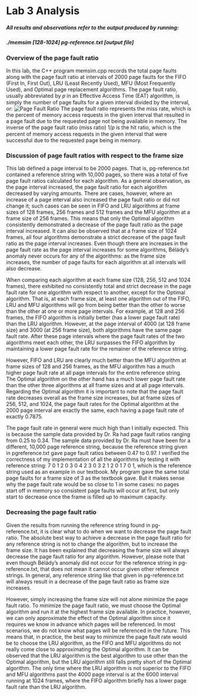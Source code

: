 # Lab 3 Analysis
##### All results and observations refer to the output produced by running:
##### ./memsim [128-1024] pg-reference.txt [output file]


### Overview of the page fault ratio
In this lab, the C++ program memsim.cpp records the total page faults along with the page fault ratio at intervals of 2000 page faults for the FIFO (First In, First Out), LRU (Least Recently Used), MFU (Most Frequently Used), and Optimal page replacement algorithms. The page fault ratio, usually abbreviated by 𝑝 in an Effective Access Time (EAT) algorithm, is simply the number of page faults for a given interval divided by the interval, or:
![Page Fault Ratio](http://i.imgur.com/RhFBZFZ.png "Page Fault Ratio")
The page fault ratio represents the miss rate, which is the percent of memory access requests in the given interval that resulted in a page fault due to the requested page not being available in memory. The inverse of the page fault ratio (miss ratio) 1/𝑝 is the hit ratio, which is the percent of memory access requests in the given interval that were successful due to the requested page being in memory.


### Discussion of page fault ratios with respect to the frame size
This lab defined a page interval to be 2000 pages. That is, pg-reference.txt contained a reference string with 10,000 pages, so there was a total of five page fault ratios calculated for each algorithm. As a general observation, as the page interval increased, the page fault ratio for each algorithm decreased by varying amounts. There are cases, however, where an increase of a page interval also increased the page fault ratio or did not change it; such cases can be seen in FIFO and LRU algorithms at frame sizes of 128 frames, 256 frames and 512 frames and the MFU algorithm at a frame size of 256 frames. This means that only the Optimal algorithm consistently demonstrated a decrease of the page fault ratio as the page interval increased. It can also be observed that at a frame size of 1024 frames, all four algorithms demonstrate a strict decrease of the page fault ratio as the page interval increases. Even though there are increases in the page fault rate as the page interval increases for some algorithms, Bélády’s anomaly never occurs for any of the algorithms: as the frame size increases, the number of page faults for each algorithm at all intervals will also decrease.

When comparing each algorithm at each frame size (128, 256, 512 and 1024 frames), there exhibited no consistently total and strict decrease in the page fault rate for one algorithm with respect to another, except for the Optimal algorithm. That is, at each frame size, at least one algorithm out of the FIFO, LRU and MFU algorithms will go from being better than the other to worse than the other at one or more page intervals. For example, at 128 and 256 frames, the FIFO algorithm is initially better (has a lower page fault rate) than the LRU algorithm. However, at the page interval of 4000 (at 128 frame size) and 3000 (at 256 frame size), both algorithms have the same page fault rate. After these page intervals where the page fault rates of the two algorithms meet each other, the LRU surpasses the FIFO algorithm by maintaining a lower page fault rate for the remainer of the reference string.

However, FIFO and LRU are clearly much better than the MFU algorithm at frame sizes of 128 and 256 frames, as the MFU algorithm has a much higher page fault rate at all page intervals for the entire reference string. The Optimal algorithm on the other hand has a much lower page fault rate than the other three algorithms at all frame sizes and at all page intervals. Regarding the Optimal algorithm it is important to note that the page fault rate decreases overall as the frame size increases, but at frame sizes of 256, 512, and 1024, the page fault rates for the Optimal algorithm at the 2000 page interval are exactly the same, each having a page fault rate of exactly 0.7875. 

The page fault rate in general were much high than I initially expected. This is because the sample data provided by Dr. Ra had page fault ratios ranging from 0.25 to 0.34. The sample data provided by Dr. Ra must have been for a different, 10,000 page reference string, because the reference string given in pgreference.txt gave page fault ratios between 0.47 to 0.97. I verified the correctness of my implementation of all the algorithms by testing it with reference string: 7 0 1 2 0 3 0 4 2 3 0 3 2 1 2 0 1 7 0 1, which is the reference string used as an example in our textbook. My program gave the same total page faults for a frame size of 3 as the textbook gave. But it makes sense why the page fault rate would be so close to 1 in some cases: no pages start off in memory so consistent page faults will occur at first, but only start to decrease once the frame is filled up to maximum capacity.


### Decreasing the page fault ratio
Given the results from running the reference string found in pg-reference.txt, it is clear what to do when we want to decrease the page fault ratio. The absolute best way to achieve a decrease in the page fault ratio for any reference string is not to change the algorithm, but to increase the frame size. It has been explained that decreasing the frame size will always decrease the page fault ratio for any algorithm. However, please note that even though Bélády’s anomaly did not occur for the reference string in pg-reference.txt, that does not mean it cannot occur given other reference strings. In general, any reference string like that given in pg-reference.txt will always result in a decrease of the page fault ratio as frame size increases. 

However, simply increasing the frame size will not alone minimize the page fault ratio. To minimize the page fault ratio, we must choose the Optimal algorithm and run it at the highest frame size available. In practice, however, we can only approximate the effect of the Optimal algorithm since it requires we know in advance which pages will be referenced. In most scenarios, we do not know what pages will be referenced in the future. This means that, in practice, the best way to minimize the page fault rate would be to choose the LRU algorithm, as the FIFO and MFU algorithms do not really come close to approximating the Optimal algorithm. It can be observed that the LRU algorithm is the best algorithm to use other than the Optimal algorithm, but the LRU algorithm still falls pretty short of the Optimal algorithm. The only time where the LRU algorithm is not superior to the FIFO and MFU algorithms past the 4000 page interval is at the 6000 interval running at 1024 frames, where the FIFO algorithm briefly has a lower page fault rate than the LRU algorithm.